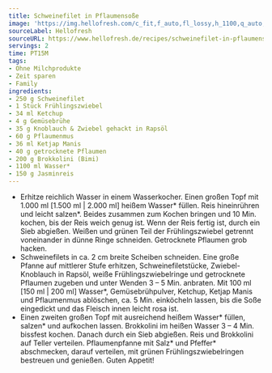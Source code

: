 ```yaml
---
title: Schweinefilet in Pflaumensoße
image: 'https://img.hellofresh.com/c_fit,f_auto,fl_lossy,h_1100,q_auto,w_2600/hellofresh_s3/image/schweinefilet-in-pflaumensosze-054b0189.jpg'
sourceLabel: Hellofresh
sourceURL: https://www.hellofresh.de/recipes/schweinefilet-in-pflaumensosze-62da9d317b244aa67c0f16ff
servings: 2
time: PT15M
tags:
- Ohne Milchprodukte
- Zeit sparen
- Family
ingredients:
- 250 g Schweinefilet
- 1 Stück Frühlingszwiebel
- 34 ml Ketchup
- 4 g Gemüsebrühe
- 35 g Knoblauch & Zwiebel gehackt in Rapsöl
- 60 g Pflaumenmus
- 36 ml Ketjap Manis
- 40 g getrocknete Pflaumen
- 200 g Brokkolini (Bimi)
- 1100 ml Wasser*
- 150 g Jasminreis
---
```


- Erhitze reichlich Wasser in einem Wasserkocher.  Einen großen Topf mit 1.000 ml [1.500 ml | 2.000 ml] heißem Wasser\* füllen.  Reis hineinrühren und leicht salzen\*.  Beides zusammen zum Kochen bringen und 10 Min. kochen, bis der Reis weich genug ist.  Wenn der Reis fertig ist, durch ein Sieb abgießen.  Weißen und grünen Teil der Frühlingszwiebel getrennt voneinander in dünne Ringe schneiden.  Getrocknete Pflaumen grob hacken.
- Schweinefilets in ca. 2 cm breite Scheiben schneiden.  Eine große Pfanne auf mittlerer Stufe erhitzen, Schweinefiletstücke, Zwiebel-Knoblauch in Rapsöl, weiße Frühlingszwiebelringe und getrocknete Pflaumen zugeben und unter Wenden 3 – 5 Min. anbraten.  Mit 100 ml [150 ml | 200 ml] Wasser\*, Gemüsebrühpulver, Ketchup, Ketjap Manis und Pflaumenmus ablöschen, ca. 5 Min. einköcheln lassen, bis die Soße eingedickt und das Fleisch innen leicht rosa ist.
- Einen zweiten großen Topf mit ausreichend heißem Wasser\* füllen, salzen\* und aufkochen lassen.  Brokkolini im heißen Wasser 3 – 4 Min. bissfest kochen.  Danach durch ein Sieb abgießen.  Reis und Brokkolini auf Teller verteilen.  Pflaumenpfanne mit Salz\* und Pfeffer\* abschmecken, darauf verteilen, mit grünen Frühlingszwiebelringen bestreuen und genießen.  Guten Appetit!
